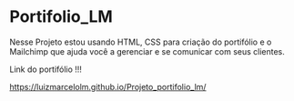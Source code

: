 ﻿# Portifolio_LM
Nesse  Projeto  estou usando HTML, CSS para criação do portifólio e o Mailchimp que ajuda você a gerenciar e se comunicar com seus clientes.

Link do portifólio !!!

 https://luizmarcelolm.github.io/Projeto_portifolio_lm/
